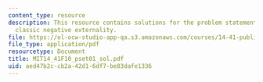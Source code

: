 ```yaml
---
content_type: resource
description: This resource contains solutions for the problem statements related to
  classic negative externality.
file: https://ol-ocw-studio-app-qa.s3.amazonaws.com/courses/14-41-public-finance-and-public-policy-fall-2010/aed47b2ccb2a42d16df7be83dafe1336_MIT14_41F10_pset01_sol.pdf
file_type: application/pdf
resourcetype: Document
title: MIT14_41F10_pset01_sol.pdf
uid: aed47b2c-cb2a-42d1-6df7-be83dafe1336
---
```


